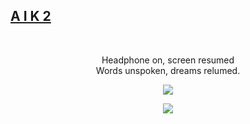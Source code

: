 <a href="https://aik2.me" target="_blank" title="link"><h2>A I K 2</h2></a>

<!--
**aik2mlj/aik2mlj** is a ✨ _special_ ✨ repository because its `README.md` (this file) appears on your GitHub profile.

Here are some ideas to get you started:

- 🔭 I’m currently working on ...
- 🌱 I’m currently learning ...
- 👯 I’m looking to collaborate on ...
- 🤔 I’m looking for help with ...
- 💬 Ask me about ...
- 📫 How to reach me: ...
- 😄 Pronouns: ...
- ⚡ Fun fact: ...
-->
<br/>
<p align="center">
Headphone on, screen resumed<br/>
Words unspoken, dreams relumed.
</p>

<p align="center"> <img src="https://github-readme-stats.vercel.app/api?username=aik2mlj&hide=prs&show_icons=true&theme=onedark" /></p>
<p align="center"> <img src="https://github-readme-stats.vercel.app/api/top-langs/?username=aik2mlj&layout=compact&langs_count=8&exclude_repo=Audiobia&hide=roff&theme=onedark" /></p>
